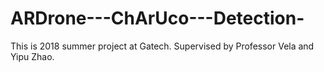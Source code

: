 # ARDrone---ChArUco---Detection-
This is 2018 summer project at Gatech. Supervised by Professor Vela and Yipu Zhao.
